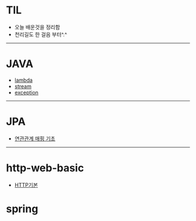 # TIL
- 오늘 배운것을 정리함
- 천리길도 한 걸음 부터^.^

<hr>

# JAVA
* [lambda](./JAVA/lambda.md)
* [stream](./JAVA/stream.md)
* [exception](./JAVA/exception.md)
<hr>

# JPA
* [연관관계 매핑 기초](./JPA/relational_mapping.md)
<hr>

# http-web-basic
* [HTTP기본](./http-basic/http_basic.md)

# spring 


